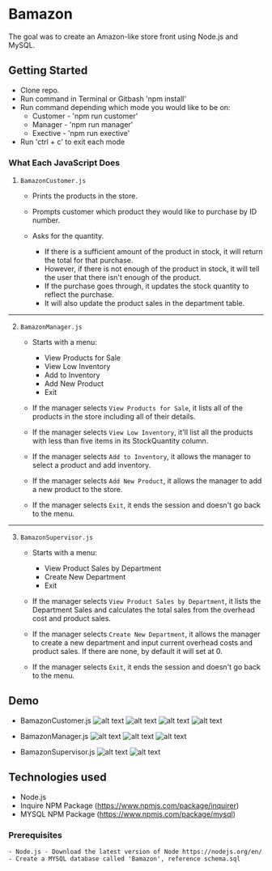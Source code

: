 # Bamazon

The goal was to create an Amazon-like store front using Node.js and MySQL.

## Getting Started

- Clone repo.
- Run command in Terminal or Gitbash 'npm install'
- Run command depending which mode you would like to be on:
    * Customer - 'npm run customer'
    * Manager - 'npm run manager'
    * Exective - 'npm run exective'
- Run 'ctrl + c' to exit each mode

### What Each JavaScript Does

1. `BamazonCustomer.js`

    * Prints the products in the store.

    * Prompts customer which product they would like to purchase by ID number.

    * Asks for the quantity.

      * If there is a sufficient amount of the product in stock, it will return the total for that purchase.
      * However, if there is not enough of the product in stock, it will tell the user that there isn't enough of the product.
      * If the purchase goes through, it updates the stock quantity to reflect the purchase.
      * It will also update the product sales in the department table.

-----------------------

2. `BamazonManager.js`

    * Starts with a menu:
        * View Products for Sale
        * View Low Inventory
        * Add to Inventory
        * Add New Product
        * Exit

    * If the manager selects `View Products for Sale`, it lists all of the products in the store including all of their details.

    * If the manager selects `View Low Inventory`, it'll list all the products with less than five items in its StockQuantity column.

    * If the manager selects `Add to Inventory`, it allows the manager to select a product and add inventory.

    * If the manager selects `Add New Product`, it allows the manager to add a new product to the store.

    * If the manager selects `Exit`, it ends the session and doesn't go back to the menu.

-----------------------

3. `BamazonSupervisor.js`

    * Starts with a menu:
        * View Product Sales by Department
        * Create New Department
        * Exit

    * If the manager selects `View Product Sales by Department`, it lists the Department Sales and calculates the total sales from the overhead cost and product sales.

    * If the manager selects `Create New Department`, it allows the manager to create a new department and input current overhead costs and product sales. If there are none, by default it will set at 0.

    * If the manager selects `Exit`, it ends the session and doesn't go back to the menu.

## Demo 

* BamazonCustomer.js 
![alt text](./images/customer1.png)
![alt text](./images/customer2.png)
![alt text](./images/customer3.png)
![alt text](./images/customer4.png)

* BamazonManager.js 
![alt text](./images/manager1.png)
![alt text](./images/manager2.png)
![alt text](./images/manager3.png)

* BamazonSupervisor.js
![alt text](./images/supervisor1.png)
![alt text](./images/supervisor2.png)

## Technologies used
- Node.js
- Inquire NPM Package (https://www.npmjs.com/package/inquirer)
- MYSQL NPM Package (https://www.npmjs.com/package/mysql)

### Prerequisites

```
- Node.js - Download the latest version of Node https://nodejs.org/en/
- Create a MYSQL database called 'Bamazon', reference schema.sql
```



